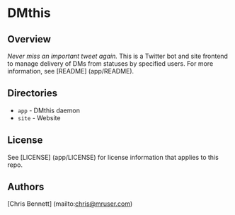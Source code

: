 DMthis
======

Overview
--------
_Never miss an important tweet again._
This is a Twitter bot and site frontend to manage delivery of DMs from statuses by specified users.
For more information, see [README] (app/README).

Directories
-----------
* `app` - DMthis daemon
* `site` - Website

License
-------
See [LICENSE] (app/LICENSE) for license information that applies to this repo.

Authors
-------
[Chris Bennett] (mailto:chris@mruser.com)
